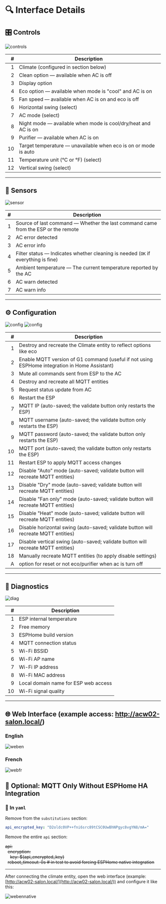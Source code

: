 # 🔍 Interface Details

## 🎛️ Controls

![controls](images/controles.PNG)

| #  | Description |
|---:|-------------|
| 1  | Climate (configured in section below) |
| 2  | Clean option — available when AC is off |
| 3  | Display option |
| 4  | Eco option — available when mode is "cool" and AC is on |
| 5  | Fan speed — available when AC is on and eco is off |
| 6  | Horizontal swing (select) |
| 7  | AC mode (select) |
| 8  | Night mode — available when mode is cool/dry/heat and AC is on |
| 9  | Purifier — available when AC is on |
| 10 | Target temperature — unavailable when eco is on or mode is auto |
| 11 | Temperature unit (°C or °F) (select) |
| 12 | Vertical swing (select) |

---

## 📡 Sensors

![sensor](images/sensor2.PNG)

| #  | Description |
|---:|-------------|
| 1  | Source of last command — Whether the last command came from the ESP or the remote |
| 2  | AC error detected |
| 3  | AC error info |
| 4  | Filter status — Indicates whether cleaning is needed (`OK` if everything is fine) |
| 5  | Ambient temperature — The current temperature reported by the AC |
| 6  | AC warn detected |
| 7  | AC warn info |

---

## ⚙️ Configuration

![config](images/config.PNG)
![config](images/resetECOPurifierACOFF.PNG)

| #  | Description |
|---:|-------------|
| 1  | Destroy and recreate the Climate entity to reflect options like eco |
| 2  | Enable MQTT version of G1 command (useful if not using ESPHome integration in Home Assistant) |
| 3  | Mute all commands sent from ESP to the AC |
| 4  | Destroy and recreate all MQTT entities |
| 5  | Request status update from AC |
| 6  | Restart the ESP |
| 7  | MQTT IP (auto-saved; the validate button only restarts the ESP) |
| 8  | MQTT username (auto-saved; the validate button only restarts the ESP) |
| 9  | MQTT password (auto-saved; the validate button only restarts the ESP) |
| 10 | MQTT port (auto-saved; the validate button only restarts the ESP) |
| 11 | Restart ESP to apply MQTT access changes |
| 12 | Disable "Auto" mode (auto-saved; validate button will recreate MQTT entities) |
| 13 | Disable "Dry" mode (auto-saved; validate button will recreate MQTT entities) |
| 14 | Disable "Fan only" mode (auto-saved; validate button will recreate MQTT entities) |
| 15 | Disable "Heat" mode (auto-saved; validate button will recreate MQTT entities) |
| 16 | Disable horizontal swing (auto-saved; validate button will recreate MQTT entities) |
| 17 | Disable vertical swing (auto-saved; validate button will recreate MQTT entities) |
| 18 | Manually recreate MQTT entities (to apply disable settings) |
| A  | option for reset or not eco/purifier when ac is turn off |

---

## 🧪 Diagnostics

![diag](images/diag.PNG)

| #  | Description |
|---:|-------------|
| 1  | ESP internal temperature |
| 2  | Free memory |
| 3  | ESPHome build version |
| 4  | MQTT connection status |
| 5  | Wi-Fi BSSID |
| 6  | Wi-Fi AP name |
| 7  | Wi-Fi IP address |
| 8  | Wi-Fi MAC address |
| 9  | Local domain name for ESP web access |
| 10 | Wi-Fi signal quality |

---

## 🌐 Web Interface (example access: http://acw02-salon.local/)

### English

![weben](images/EN-WEB.PNG)

### French

![webfr](images/FR-WEB.PNG)


## 🧩 Optional: MQTT Only Without ESPHome HA Integration

### 📄 In `yaml`

Remove from the `substitutions` section:

```yaml
api_encrypted_key: "D2oldc0VP++fni6src89tCSC0UwBhNPgyc8vgYN8/mA="
```

Remove the entire `api` section:


~~api:~~  
&nbsp;&nbsp;~~encryption:~~  
&nbsp;&nbsp;&nbsp;&nbsp;~~key: ${api_encrypted_key}~~  
&nbsp;&nbsp;~~reboot_timeout: 0s # in test to avoid forcing ESPHome native integration~~

---

After connecting the climate entity, open the web interface (example: [http://acw02-salon.local/](http://acw02-salon.local/)) and configure it like this:

![webennative](images/EN-WEB-without-esphome-native.PNG)
